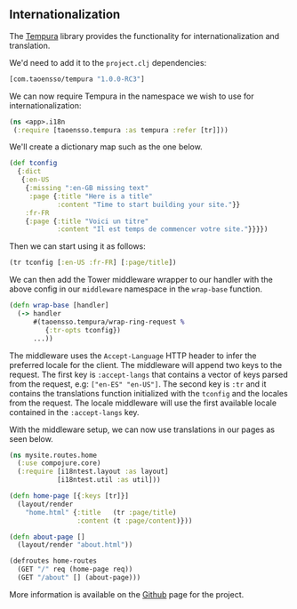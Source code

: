 ## Internationalization

The [Tempura](https://github.com/ptaoussanis/tempura) library provides
the functionality for internationalization and translation.

We'd need to add it to the `project.clj` dependencies:

```clojure
[com.taoensso/tempura "1.0.0-RC3"]
```

We can now require Tempura in the namespace we wish to use for internationalization:
```clojure
(ns <app>.i18n
 (:require [taoensso.tempura :as tempura :refer [tr]]))
```

We'll create a dictionary map such as the one below.

```clojure
(def tconfig
  {:dict
   {:en-US
    {:missing ":en-GB missing text"
     :page {:title "Here is a title"
            :content "Time to start building your site."}}
    :fr-FR
    {:page {:title "Voici un titre"
            :content "Il est temps de commencer votre site."}}}})
```

Then we can start using it as follows:

```clojure 
(tr tconfig [:en-US :fr-FR] [:page/title])
 ```

We can then add the Tower middleware wrapper to our handler with the above config in our `middleware` namespace in
the `wrap-base` function.

```clojure
(defn wrap-base [handler]
  (-> handler
      #(taoensso.tempura/wrap-ring-request %
         {:tr-opts tconfig})
      ...))
```

The middleware uses the `Accept-Language` HTTP header to infer the preferred locale for the client.
The middleware will append two keys to the request. The first key is `:accept-langs` that contains
a vector of keys parsed from the request, e.g: `["en-ES" "en-US"]`. The second key is `:tr` and it
contains the translations function initialized with the `tconfig` and the locales from the request.
The locale middleware will use the first available locale contained in the `:accept-langs` key.

With the middleware setup, we can now use translations in our pages as seen below.

```clojure
(ns mysite.routes.home
  (:use compojure.core)
  (:require [i18ntest.layout :as layout]
            [i18ntest.util :as util]))

(defn home-page [{:keys [tr]}]
  (layout/render
    "home.html" {:title   (tr :page/title)
                 :content (t :page/content)}))

(defn about-page []
  (layout/render "about.html"))

(defroutes home-routes
  (GET "/" req (home-page req))
  (GET "/about" [] (about-page)))
```

More information is available on the [Github](https://github.com/ptaoussanis/tempura) page for the project.

